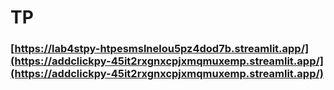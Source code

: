 # TP
### [https://lab4stpy-htpesmslnelou5pz4dod7b.streamlit.app/](https://addclickpy-45it2rxgnxcpjxmqmuxemp.streamlit.app/](https://addclickpy-45it2rxgnxcpjxmqmuxemp.streamlit.app/)
